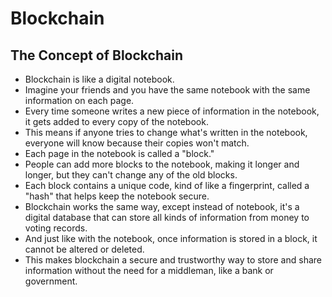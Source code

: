 # Blockchain

## The Concept of Blockchain

* Blockchain is like a digital notebook. 
* Imagine your friends and you have the same notebook with the same information on each page. 
* Every time someone writes a new piece of information in the notebook, it gets added to every copy of the notebook. 
* This means if anyone tries to change what's written in the notebook, everyone will know because their copies won't match. 
* Each page in the notebook is called a "block." 
* People can add more blocks to the notebook, making it longer and longer, but they can't change any of the old blocks. 
* Each block contains a unique code, kind of like a fingerprint, called a "hash" that helps keep the notebook secure.
* Blockchain works the same way, except instead of notebook, it's a digital database that can store all kinds of information from money to voting records.
* And just like with the notebook, once information is stored in a block, it cannot be altered or deleted.
* This makes blockchain a secure and trustworthy way to store and share information without the need for a middleman, like a bank or government.
